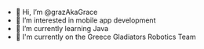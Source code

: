 - 👋 Hi, I’m @grazAkaGrace
- 👀 I’m interested in mobile app development
- 🌱 I’m currently learning Java
- 💞️ I'm currently on the Greece Gladiators Robotics Team

<!---
- 📫 How to reach me
grazAkaGrace/grazAkaGrace is a ✨ special ✨ repository because its `README.md` (this file) appears on your GitHub profile.
You can click the Preview link to take a look at your changes.
--->
